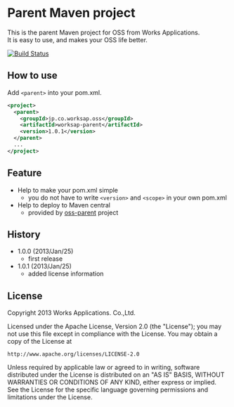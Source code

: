 Parent Maven project
====================
This is the parent Maven project for OSS from Works Applications.  
It is easy to use, and makes your OSS life better.

[![Build Status](https://secure.travis-ci.org/WorksApplications/worksap-parent.png)](http://travis-ci.org/WorksApplications/worksap-parent)

How to use
----------
Add `<parent>` into your pom.xml.

```xml
<project>
  <parent>
    <groupId>jp.co.worksap.oss</groupId>
    <artifactId>worksap-parent</artifactId>
    <version>1.0.1</version>
  </parent>
  ...
</project>
```

Feature
-------
- Help to make your pom.xml simple
    - you do not have to write `<version>` and `<scope>` in your own pom.xml
- Help to deploy to Maven central
    - provided by [oss-parent](https://github.com/sonatype/oss-parents/tree/master/oss-parent) project

History
-------
- 1.0.0 (2013/Jan/25)
    - first release
- 1.0.1 (2013/Jan/25)
    - added license information

License
-------
Copyright 2013 Works Applications. Co.,Ltd.

Licensed under the Apache License, Version 2.0 (the "License");
you may not use this file except in compliance with the License.
You may obtain a copy of the License at

    http://www.apache.org/licenses/LICENSE-2.0

Unless required by applicable law or agreed to in writing, software
distributed under the License is distributed on an "AS IS" BASIS,
WITHOUT WARRANTIES OR CONDITIONS OF ANY KIND, either express or implied.
See the License for the specific language governing permissions and
limitations under the License.
